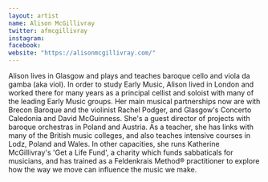 ```yaml
---
layout: artist
name: Alison McGillivray
twitter: afmcgillivray
instagram:
facebook:
website: "https://alisonmcgillivray.com/"
---
```


Alison lives in Glasgow and plays and teaches baroque cello and viola da gamba (aka viol). In order to study Early Music, Alison lived in London and worked there for many years as a principal cellist and soloist with many of the leading Early Music groups. Her main musical partnerships now are with Brecon Baroque and the violinist Rachel Podger, and Glasgow's Concerto Caledonia and David McGuinness. She's a guest director of projects with baroque orchestras in Poland and Austria. As a teacher, she has links with many of the British music colleges, and also teaches intensive courses in Lodz, Poland and Wales. In other capacities, she runs Katherine McGillivray's 'Get a Life Fund', a charity which funds sabbaticals for musicians, and has trained as a Feldenkrais Method® practitioner to explore how the way we move can influence the music we make.